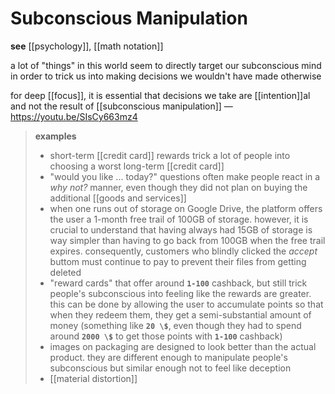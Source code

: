 # Subconscious Manipulation

**see** [[psychology]], [[math notation]]

a lot of "things" in this world seem to directly target our subconscious mind in order to trick us into making decisions we wouldn't have made otherwise

for deep [[focus]], it is essential that decisions we take are [[intention]]al and not the result of [[subconscious manipulation]] &mdash; <https://youtu.be/SIsCy663mz4>

> **examples**
>
> - short-term [[credit card]] rewards trick a lot of people into choosing a worst long-term [[credit card]]
> - "would you like ... today?" questions often make people react in a _why not?_ manner, even though they did not plan on buying the additional [[goods and services]]
> - when one runs out of storage on Google Drive, the platform offers the user a 1-month free trail of 100GB of storage. however, it is crucial to understand that having always had 15GB of storage is way simpler than having to go back from 100GB when the free trail expires. consequently, customers who blindly clicked the _accept_ buttom must continue to pay to prevent their files from getting deleted
> - "reward cards" that offer around **`1-100`** cashback, but still trick people's subconscious into feeling like the rewards are greater. this can be done by allowing the user to accumulate points so that when they redeem them, they get a semi-substantial amount of money (something like **`20 \$`**, even though they had to spend around **`2000 \$`** to get those points with **`1-100`** cashback)
> - images on packaging are designed to look better than the actual product. they are different enough to manipulate people's subconscious but similar enough not to feel like deception
> - [[material distortion]]
